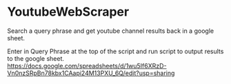 # YoutubeWebScraper
Search a query phrase and get youtube channel results back in a google sheet. 

Enter in Query Phrase at the top of the script and run script to output results to the google sheet. 
https://docs.google.com/spreadsheets/d/1wu5If6XRzD-Vn0nzSRpBn78kbx1CAapi24M13PXU_6Q/edit?usp=sharing 
